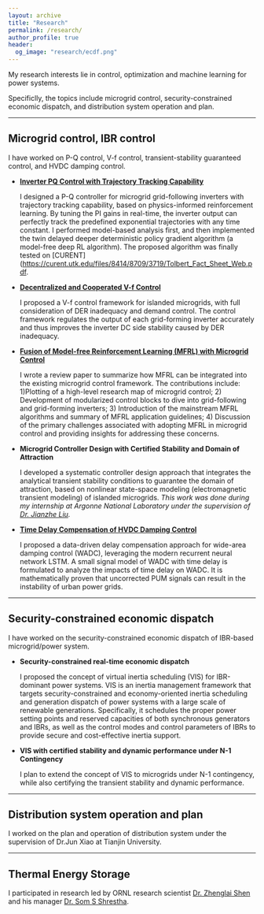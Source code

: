 ```yaml
---
layout: archive
title: "Research"
permalink: /research/
author_profile: true
header:
  og_image: "research/ecdf.png"
---
```

My research interests lie in control, optimization and machine learning for power systems.

Specificlly, the topics include microgrid control, security-constrained economic dispatch, and distribution system operation and plan.

---

## Microgrid control, IBR control

I have worked on P-Q control, V-f control, transient-stability guaranteed control, and HVDC damping control.

* [**Inverter PQ Control with Trajectory Tracking Capability**](https://ieeexplore.ieee.org/abstract/document/10128154)

  I designed a P-Q controller for microgrid grid-following inverters with trajectory tracking capability, based on physics-informed reinforcement learning. By tuning the PI gains in real-time, the inverter output can perfectly track the predefined exponential trajectories with any time constant. I performed model-based analysis first, and then implemented the twin delayed deeper deterministic policy gradient algorithm (a model-free deep RL algorithm). The proposed algorithm was finally tested on [CURENT](https://curent.utk.edu/files/8414/8709/3719/Tolbert_Fact_Sheet_Web.pdf.
* [**Decentralized and Cooperated V-f Control**](https://ieeexplore.ieee.org/document/10078029)

  I proposed a V-f control framework for islanded microgrids, with full consideration of DER inadequacy and demand control. The control framework regulates the output of each grid-forming inverter accurately and thus improves the inverter DC side stability caused by DER inadequacy.
* [**Fusion of Model-free Reinforcement Learning (MFRL) with Microgrid Control**](https://ieeexplore.ieee.org/document/9951405)

  I wrote a review paper to summarize how MFRL can be integrated into the existing microgrid control framework. The contributions include: 1)Plotting of a high-level research map of microgrid control; 2) Development of modularized control blocks to dive into grid-following and grid-forming inverters; 3) Introduction of the mainstream MFRL algorithms and summary of MFRL application guidelines; 4) Discussion of the primary challenges associated with adopting MFRL in microgrid control and providing insights for addressing these concerns.
* **Microgrid Controller Design with Certified Stability and Domain of Attraction**

  I developed a systematic controller design approach that integrates the analytical transient stability conditions to guarantee the domain of attraction, based on nonlinear state-space modeling (electromagnetic transient modeling) of islanded microgrids. *This work was done during my internship at Argonne National Laboratory under the supervision of [Dr. Jianzhe Liu](https://www.anl.gov/profile/jianzhe-liu).*
* [**Time Delay Compensation of HVDC Damping Control**](https://www.frontiersin.org/articles/10.3389/fenrg.2022.895163/full)

  I proposed a data-driven delay compensation approach for wide-area damping control (WADC), leveraging the modern recurrent neural network LSTM. A small signal model of WADC with time delay is formulated to analyze the impacts of time delay on WADC. It is mathematically proven that uncorrected PUM signals can result in the instability of urban power grids.

---

## Security-constrained economic dispatch

I have worked on the security-constrained economic dispatch of IBR-based microgrid/power system.

* **Security-constrained real-time economic dispatch**

  I proposed the concept of virtual inertia scheduling (VIS) for IBR-dominant power systems. VIS is an inertia management framework that targets security-constrained and economy-oriented inertia scheduling and generation dispatch of power systems with a large scale of renewable generations. Specifically, it schedules the proper power setting points and reserved capacities of both synchronous generators and IBRs, as well as the control modes and control parameters of IBRs to provide secure and cost-effective inertia support.
* **VIS with certified stability and dynamic performance under N-1 Contingency**

  I plan to extend the concept of VIS to microgrids under N-1 contingency, while also certifying the transient stability and dynamic performance.

---

## Distribution system operation and plan

I worked on the plan and operation of distribution system under the supervision of Dr.Jun Xiao at Tianjin University.

---

## Thermal Energy Storage

I participated in research led by ORNL research scientist [Dr. Zhenglai Shen](https://www.ornl.gov/staff-profile/zhenglai-shen) and his manager [Dr. Som S Shrestha](https://www.ornl.gov/staff-profile/som-s-shrestha).

<!-- <nbsp>

{% include base_path %}

{% assign ordered_pages = site.research | sort:"order_number" %}

{% for post in ordered_pages %}
  {% include archive-single.html type="grid" %}
{% endfor %} -->
